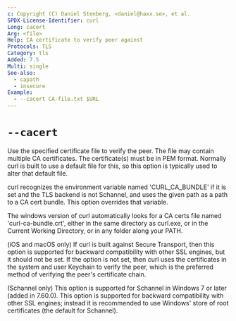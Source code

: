 ```yaml
---
c: Copyright (C) Daniel Stenberg, <daniel@haxx.se>, et al.
SPDX-License-Identifier: curl
Long: cacert
Arg: <file>
Help: CA certificate to verify peer against
Protocols: TLS
Category: tls
Added: 7.5
Multi: single
See-also:
  - capath
  - insecure
Example:
  - --cacert CA-file.txt $URL
---
```


# `--cacert`

Use the specified certificate file to verify the peer. The file may contain
multiple CA certificates. The certificate(s) must be in PEM format. Normally
curl is built to use a default file for this, so this option is typically used
to alter that default file.

curl recognizes the environment variable named 'CURL_CA_BUNDLE' if it is set
and the TLS backend is not Schannel, and uses the given path as a path to a CA
cert bundle. This option overrides that variable.

The windows version of curl automatically looks for a CA certs file named
'curl-ca-bundle.crt', either in the same directory as curl.exe, or in the
Current Working Directory, or in any folder along your PATH.

(iOS and macOS only) If curl is built against Secure Transport, then this
option is supported for backward compatibility with other SSL engines, but it
should not be set. If the option is not set, then curl uses the certificates
in the system and user Keychain to verify the peer, which is the preferred
method of verifying the peer's certificate chain.

(Schannel only) This option is supported for Schannel in Windows 7 or later
(added in 7.60.0). This option is supported for backward compatibility with
other SSL engines; instead it is recommended to use Windows' store of root
certificates (the default for Schannel).
